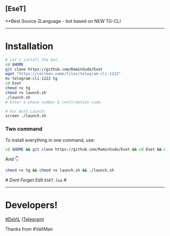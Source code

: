 ## [EseT]

**Best Source 2Language - bot based on NEW TG-CLI

* * *

# Installation

```sh
# Let's install the bot.
cd $HOME
git clone https://github.com/RaminSudo/Eset
wget "https://valtman.name/files/telegram-cli-1222"
mv telegram-cli-1222 tg
cd Eset
chmod +x tg
chmod +x launch.sh
./launch.sh 
# Enter a phone number & confirmation code.

# For Auto Launch:
screen ./launch.sh
```
### Two command
To install everything in one command, use:
```sh
cd $HOME && git clone https://github.com/RaminSudo/Eset && cd Eset && wget "https://valtman.name/files/telegram-cli-1222" && mv telegram-cli-1222 tg
```
And 👇
```sh
chmod +x tg && chmod +x launch.sh && ./launch.sh
```
*# Dont Forget Edit `ESET.lua` #*
* * *

# Developers!

[#DeViL](https://github.com/RaminSudo) ([Telegram](https://telegram.me/Me_DeViL))

Thanks from #ValtMan
